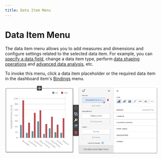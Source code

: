 ```yaml
---
title: Data Item Menu
---
```

# Data Item Menu
The data item menu allows you to add measures and dimensions and configure settings related to the selected data item. For example, you can [specify a data field](../binding-dashboard-items-to-data.md), change a data item type, perform [data shaping operations](../data-shaping.md) and [advanced data analysis](../data-analysis.md), etc.

To invoke this menu, click a data item placeholder or the required data item in the dashboard item's [Bindings](dashboard-item-menu.md) menu.

![wdd-data-item-menu](../../../images/img125907.png)